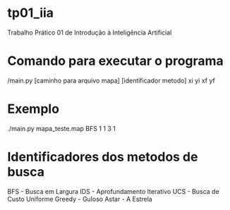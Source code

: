 # tp01_iia
Trabalho Prático 01 de Introdução à Inteligência Artificial

# Comando para executar o programa
/main.py [caminho para arquivo mapa] [identificador metodo] xi yi xf yf

# Exemplo
./main.py mapa_teste.map BFS 1 1 3 1

# Identificadores dos metodos de busca
BFS - Busca em Largura
IDS - Aprofundamento Iterativo
UCS - Busca de Custo Uniforme
Greedy - Guloso
Astar - A Estrela
